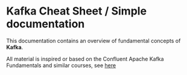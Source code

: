# Kafka Cheat Sheet / Simple documentation

This documentation contains an overview of fundamental concepts of **Kafka**.

All material is inspired or based on the Confluent Apache Kafka Fundamentals and similar courses,
see [here](https://training.confluent.io/channeldetail/apache-kafka-fundamentals-and-accreditation)

